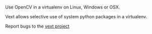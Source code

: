 Use OpenCV in a virtualenv on Linux, Windows or OSX.

Vext allows selective use of system python packages in a virtualenv.

Report bugs to the [vext project](//github.com/stuaxo/vext/issues)

